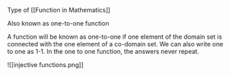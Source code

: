Type of [[Function in Mathematics]]

Also known as one-to-one function

A function will be known as one-to-one if one element of the domain set is connected with the one element of a co-domain set. We can also write one to one as 1-1. In the one to one function, the answers never repeat.

![[injective functions.png]]
